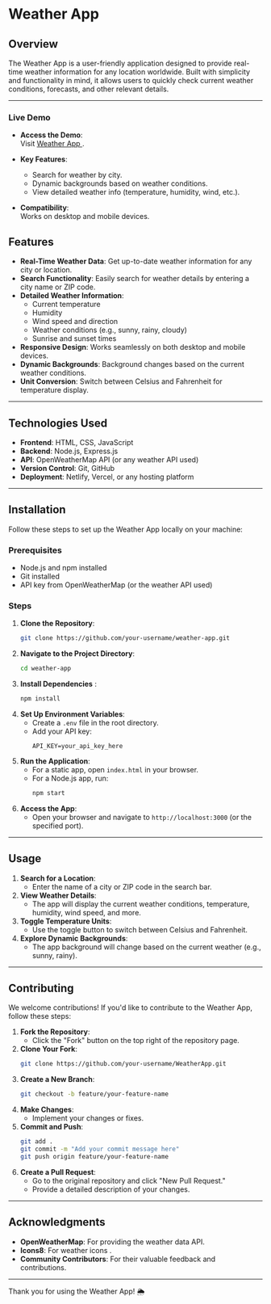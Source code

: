 # Weather App 

## **Overview**
The Weather App is a user-friendly application designed to provide real-time weather information for any location worldwide. Built with simplicity and functionality in mind, it allows users to quickly check current weather conditions, forecasts, and other relevant details.

---

### **Live Demo**

- **Access the Demo**:  
  Visit [Weather App ](https://weatherapp-jdiv.onrender.com/) .  

- **Key Features**:  
  - Search for weather by city.  
  - Dynamic backgrounds based on weather conditions.    
  - View detailed weather info (temperature, humidity, wind, etc.).  

- **Compatibility**:  
  Works on desktop and mobile devices.  

## **Features**
- **Real-Time Weather Data**: Get up-to-date weather information for any city or location.
- **Search Functionality**: Easily search for weather details by entering a city name or ZIP code.
- **Detailed Weather Information**:
  - Current temperature
  - Humidity
  - Wind speed and direction
  - Weather conditions (e.g., sunny, rainy, cloudy)
  - Sunrise and sunset times
- **Responsive Design**: Works seamlessly on both desktop and mobile devices.
- **Dynamic Backgrounds**: Background changes based on the current weather conditions.
- **Unit Conversion**: Switch between Celsius and Fahrenheit for temperature display.

---

## **Technologies Used**
- **Frontend**: HTML, CSS, JavaScript
- **Backend**: Node.js, Express.js 
- **API**: OpenWeatherMap API (or any weather API used)
- **Version Control**: Git, GitHub
- **Deployment**: Netlify, Vercel, or any hosting platform

---

## **Installation**
Follow these steps to set up the Weather App locally on your machine:

### **Prerequisites**
- Node.js and npm installed
- Git installed
- API key from OpenWeatherMap (or the weather API used)

### **Steps**
1. **Clone the Repository**:
   ```bash
   git clone https://github.com/your-username/weather-app.git
   ```
2. **Navigate to the Project Directory**:
   ```bash
   cd weather-app
   ```
3. **Install Dependencies** :
   ```bash
   npm install
   ```
4. **Set Up Environment Variables**:
   - Create a `.env` file in the root directory.
   - Add your API key:
     ```env
     API_KEY=your_api_key_here
     ```
5. **Run the Application**:
   - For a static app, open `index.html` in your browser.
   - For a Node.js app, run:
     ```bash
     npm start
     ```
6. **Access the App**:
   - Open your browser and navigate to `http://localhost:3000` (or the specified port).

---

## **Usage**
1. **Search for a Location**:
   - Enter the name of a city or ZIP code in the search bar.
2. **View Weather Details**:
   - The app will display the current weather conditions, temperature, humidity, wind speed, and more.
3. **Toggle Temperature Units**:
   - Use the toggle button to switch between Celsius and Fahrenheit.
4. **Explore Dynamic Backgrounds**:
   - The app background will change based on the current weather (e.g., sunny, rainy).

---

## **Contributing**
We welcome contributions! If you'd like to contribute to the Weather App, follow these steps:

1. **Fork the Repository**:
   - Click the "Fork" button on the top right of the repository page.
2. **Clone Your Fork**:
   ```bash
   git clone https://github.com/your-username/WeatherApp.git
   ```
3. **Create a New Branch**:
   ```bash
   git checkout -b feature/your-feature-name
   ```
4. **Make Changes**:
   - Implement your changes or fixes.
5. **Commit and Push**:
   ```bash
   git add .
   git commit -m "Add your commit message here"
   git push origin feature/your-feature-name
   ```
6. **Create a Pull Request**:
   - Go to the original repository and click "New Pull Request."
   - Provide a detailed description of your changes.

---


## **Acknowledgments**
- **OpenWeatherMap**: For providing the weather data API.
- **Icons8**: For weather icons .
- **Community Contributors**: For their valuable feedback and contributions.

---



Thank you for using the Weather App! 🌦️